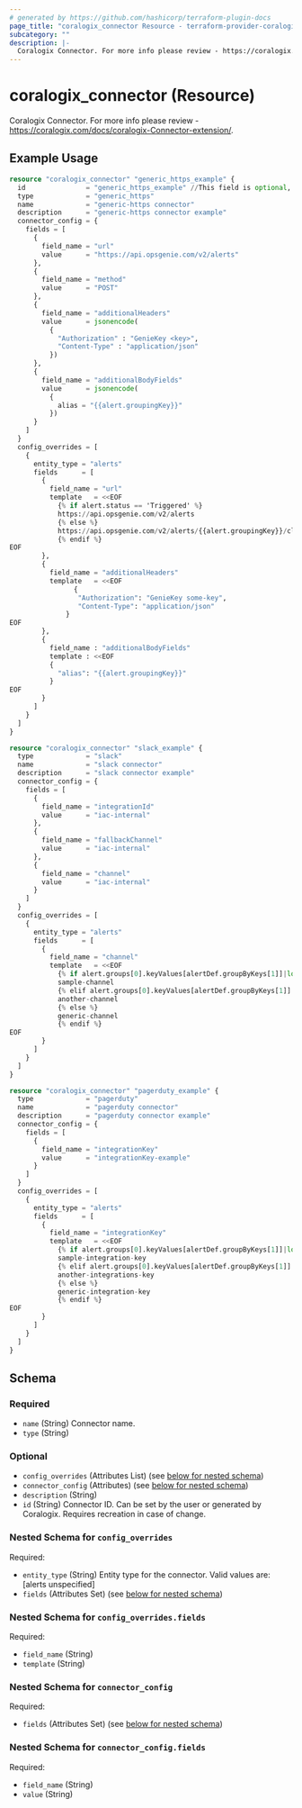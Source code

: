 ```yaml
---
# generated by https://github.com/hashicorp/terraform-plugin-docs
page_title: "coralogix_connector Resource - terraform-provider-coralogix"
subcategory: ""
description: |-
  Coralogix Connector. For more info please review - https://coralogix.com/docs/coralogix-Connector-extension/.
---
```


# coralogix_connector (Resource)

Coralogix Connector. For more info please review - https://coralogix.com/docs/coralogix-Connector-extension/.

## Example Usage

```terraform
resource "coralogix_connector" "generic_https_example" {
  id               = "generic_https_example" //This field is optional, if not provided a random id will be generated
  type             = "generic_https"
  name             = "generic-https connector"
  description      = "generic-https connector example"
  connector_config = {
    fields = [
      {
        field_name = "url"
        value      = "https://api.opsgenie.com/v2/alerts"
      },
      {
        field_name = "method"
        value      = "POST"
      },
      {
        field_name = "additionalHeaders"
        value      = jsonencode(
          {
            "Authorization" : "GenieKey <key>",
            "Content-Type" : "application/json"
          })
      },
      {
        field_name = "additionalBodyFields"
        value      = jsonencode(
          {
            alias = "{{alert.groupingKey}}"
          })
      }
    ]
  }
  config_overrides = [
    {
      entity_type = "alerts"
      fields      = [
        {
          field_name = "url"
          template   = <<EOF
            {% if alert.status == 'Triggered' %}
            https://api.opsgenie.com/v2/alerts
            {% else %}
            https://api.opsgenie.com/v2/alerts/{{alert.groupingKey}}/close?identifierType=alias
            {% endif %}
EOF
        },
        {
          field_name = "additionalHeaders"
          template   = <<EOF
                {
                 "Authorization": "GenieKey some-key",
                 "Content-Type": "application/json"
              }
EOF
        },
        {
          field_name : "additionalBodyFields"
          template : <<EOF
          {
            "alias": "{{alert.groupingKey}}"
          }
EOF
        }
      ]
    }
  ]
}

resource "coralogix_connector" "slack_example" {
  type             = "slack"
  name             = "slack connector"
  description      = "slack connector example"
  connector_config = {
    fields = [
      {
        field_name = "integrationId"
        value      = "iac-internal"
      },
      {
        field_name = "fallbackChannel"
        value      = "iac-internal"
      },
      {
        field_name = "channel"
        value      = "iac-internal"
      }
    ]
  }
  config_overrides = [
    {
      entity_type = "alerts"
      fields      = [
        {
          field_name = "channel"
          template   = <<EOF
            {% if alert.groups[0].keyValues[alertDef.groupByKeys[1]]|lower == "sample" %}
            sample-channel
            {% elif alert.groups[0].keyValues[alertDef.groupByKeys[1]]|lower == "another" %}
            another-channel
            {% else %}
            generic-channel
            {% endif %}
EOF
        }
      ]
    }
  ]
}

resource "coralogix_connector" "pagerduty_example" {
  type             = "pagerduty"
  name             = "pagerduty connector"
  description      = "pagerduty connector example"
  connector_config = {
    fields = [
      {
        field_name = "integrationKey"
        value      = "integrationKey-example"
      }
    ]
  }
  config_overrides = [
    {
      entity_type = "alerts"
      fields      = [
        {
          field_name = "integrationKey"
          template   = <<EOF
            {% if alert.groups[0].keyValues[alertDef.groupByKeys[1]]|lower == "sample" %}
            sample-integration-key
            {% elif alert.groups[0].keyValues[alertDef.groupByKeys[1]]|lower == "another" %}
            another-integrations-key
            {% else %}
            generic-integration-key
            {% endif %}
EOF
        }
      ]
    }
  ]
}
```

<!-- schema generated by tfplugindocs -->
## Schema

### Required

- `name` (String) Connector name.
- `type` (String)

### Optional

- `config_overrides` (Attributes List) (see [below for nested schema](#nestedatt--config_overrides))
- `connector_config` (Attributes) (see [below for nested schema](#nestedatt--connector_config))
- `description` (String)
- `id` (String) Connector ID. Can be set by the user or generated by Coralogix. Requires recreation in case of change.

<a id="nestedatt--config_overrides"></a>
### Nested Schema for `config_overrides`

Required:

- `entity_type` (String) Entity type for the connector. Valid values are: [alerts unspecified]
- `fields` (Attributes Set) (see [below for nested schema](#nestedatt--config_overrides--fields))

<a id="nestedatt--config_overrides--fields"></a>
### Nested Schema for `config_overrides.fields`

Required:

- `field_name` (String)
- `template` (String)



<a id="nestedatt--connector_config"></a>
### Nested Schema for `connector_config`

Required:

- `fields` (Attributes Set) (see [below for nested schema](#nestedatt--connector_config--fields))

<a id="nestedatt--connector_config--fields"></a>
### Nested Schema for `connector_config.fields`

Required:

- `field_name` (String)
- `value` (String)
